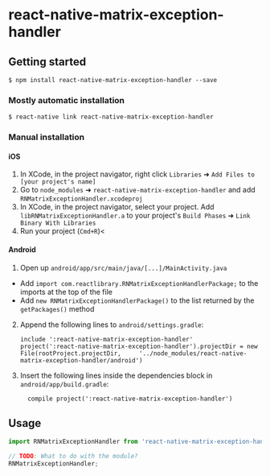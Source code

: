 
# react-native-matrix-exception-handler

## Getting started

`$ npm install react-native-matrix-exception-handler --save`

### Mostly automatic installation

`$ react-native link react-native-matrix-exception-handler`

### Manual installation


#### iOS

1. In XCode, in the project navigator, right click `Libraries` ➜ `Add Files to [your project's name]`
2. Go to `node_modules` ➜ `react-native-matrix-exception-handler` and add `RNMatrixExceptionHandler.xcodeproj`
3. In XCode, in the project navigator, select your project. Add `libRNMatrixExceptionHandler.a` to your project's `Build Phases` ➜ `Link Binary With Libraries`
4. Run your project (`Cmd+R`)<

#### Android

1. Open up `android/app/src/main/java/[...]/MainActivity.java`
  - Add `import com.reactlibrary.RNMatrixExceptionHandlerPackage;` to the imports at the top of the file
  - Add `new RNMatrixExceptionHandlerPackage()` to the list returned by the `getPackages()` method
2. Append the following lines to `android/settings.gradle`:
  	```
  	include ':react-native-matrix-exception-handler'
  	project(':react-native-matrix-exception-handler').projectDir = new File(rootProject.projectDir, 	'../node_modules/react-native-matrix-exception-handler/android')
  	```
3. Insert the following lines inside the dependencies block in `android/app/build.gradle`:
  	```
      compile project(':react-native-matrix-exception-handler')
  	```


## Usage
```javascript
import RNMatrixExceptionHandler from 'react-native-matrix-exception-handler';

// TODO: What to do with the module?
RNMatrixExceptionHandler;
```
  